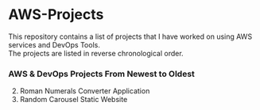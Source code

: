 # AWS-Projects

This repository contains a list of projects that I have worked on using AWS services and DevOps Tools.  
The projects are listed in reverse chronological order.

### AWS & DevOps Projects From Newest to Oldest
2. Roman Numerals Converter Application
1. Random Carousel Static Website
